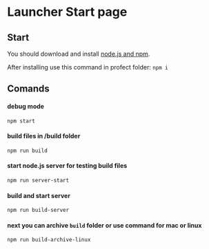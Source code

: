 # Launcher Start page

## Start
You should download and install [node.js and npm](https://nodejs.org/en/download/).

After installing use this command in profect folder:
`npm i`

## Comands

#### debug mode
`npm start`

#### build files in /build folder
`npm run build`

#### start node.js server for testing build files
`npm run server-start`

#### build and start server
`npm run build-server`

#### next you can archive `build` folder or use command for mac or linux
`npm run build-archive-linux`
